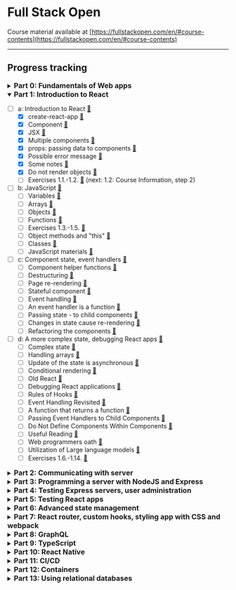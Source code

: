 # Full Stack Open
Course material available at [https://fullstackopen.com/en/#course-contents](https://fullstackopen.com/en/#course-contents)
___
## Progress tracking

<details> 
<summary><span style="font-weight: bold; font-size: 16px;">Part 0: Fundamentals of Web apps</span></summary> 

- [x] a: General info
- [x] b: Fundamentals of Web apps [🔗](https://fullstackopen.com/en/part0/fundamentals_of_web_apps)
    - [x] HTTP GET [🔗](https://fullstackopen.com/en/part0/fundamentals_of_web_apps#http-get)
    - [x] Traditional web applications [🔗](https://fullstackopen.com/en/part0/fundamentals_of_web_apps#traditional-web-applications)
    - [x] Running application logic in the browser [🔗](https://fullstackopen.com/en/part0/fundamentals_of_web_apps#running-application-logic-in-the-browser)
    - [x] Event handlers and Callback functions [🔗](https://fullstackopen.com/en/part0/fundamentals_of_web_apps#event-handlers-and-callback-functions)
    - [x] Document Object Model or DOM [🔗](https://fullstackopen.com/en/part0/fundamentals_of_web_apps#document-object-model-or-dom)
    - [x] Manipulating the document object from console [🔗](https://fullstackopen.com/en/part0/fundamentals_of_web_apps#manipulating-the-document-object-from-console)
    - [x] CSS [🔗](https://fullstackopen.com/en/part0/fundamentals_of_web_apps#css)
    - [x] Loading a page containing JavaScript - review [🔗](https://fullstackopen.com/en/part0/fundamentals_of_web_apps#loading-a-page-containing-java-script-review)
    - [x] Forms and HTTP POST [🔗](https://fullstackopen.com/en/part0/fundamentals_of_web_apps#forms-and-http-post)
    - [x] AJAX [🔗](https://fullstackopen.com/en/part0/fundamentals_of_web_apps#ajax)
    - [x] Single page app [🔗](https://fullstackopen.com/en/part0/fundamentals_of_web_apps#single-page-app)
    - [x] JavaScript-libraries [🔗](https://fullstackopen.com/en/part0/fundamentals_of_web_apps#java-script-libraries)
    - [x] Full-stack web development [🔗](https://fullstackopen.com/en/part0/fundamentals_of_web_apps#full-stack-web-development)
    - [x] JavaScript fatigue [🔗](https://fullstackopen.com/en/part0/fundamentals_of_web_apps#java-script-fatigue)
    - [x] Exercises 0.1.-0.6. [🔗](https://fullstackopen.com/en/part0/fundamentals_of_web_apps#exercises-0-1-0-6)
</details>

<details open> 
<summary><span style="font-weight: bold; font-size: 16px;">Part 1: Introduction to React</span></summary>

- [ ] a: Introduction to React [🔗](https://fullstackopen.com/en/part1/introduction_to_react)
  - [x] create-react-app [🔗](https://fullstackopen.com/en/part1/introduction_to_react#create-react-app)
  - [x] Component [🔗](https://fullstackopen.com/en/part1/introduction_to_react#component)
  - [x] JSX [🔗](https://fullstackopen.com/en/part1/introduction_to_react#jsx)
  - [x] Multiple components [🔗](https://fullstackopen.com/en/part1/introduction_to_react#multiple-components)
  - [x] props: passing data to components [🔗](https://fullstackopen.com/en/part1/introduction_to_react#props-passing-data-to-components)
  - [x] Possible error message [🔗](https://fullstackopen.com/en/part1/introduction_to_react#possible-error-message)
  - [x] Some notes [🔗](https://fullstackopen.com/en/part1/introduction_to_react#some-notes)
  - [x] Do not render objects [🔗](https://fullstackopen.com/en/part1/introduction_to_react#do-not-render-objects)
  - [ ] Exercises 1.1.-1.2. [🔗](https://fullstackopen.com/en/part1/introduction_to_react#exercises-1-1-1-2) (next: 1.2: Course Information, step 2)
- [ ] b: JavaScript [🔗](https://fullstackopen.com/en/part1/java_script)
  - [ ] Variables [🔗](https://fullstackopen.com/en/part1/java_script#variables)
  - [ ] Arrays [🔗](https://fullstackopen.com/en/part1/java_script#arrays)
  - [ ] Objects [🔗](https://fullstackopen.com/en/part1/java_script#objects)
  - [ ] Functions [🔗](https://fullstackopen.com/en/part1/java_script#functions)
  - [ ] Exercises 1.3.-1.5. [🔗](https://fullstackopen.com/en/part1/java_script#exercises-1-3-1-5)
  - [ ] Object methods and "this" [🔗](https://fullstackopen.com/en/part1/java_script#object-methods-and-this)
  - [ ] Classes [🔗](https://fullstackopen.com/en/part1/java_script#classes)
  - [ ] JavaScript materials [🔗](https://fullstackopen.com/en/part1/java_script#java-script-materials)
- [ ] c: Component state, event handlers [🔗](https://fullstackopen.com/en/part1/component_state_event_handlers)
  - [ ] Component helper functions [🔗](https://fullstackopen.com/en/part1/component_state_event_handlers#component-helper-functions)
  - [ ] Destructuring [🔗](https://fullstackopen.com/en/part1/component_state_event_handlers#destructuring)
  - [ ] Page re-rendering [🔗](https://fullstackopen.com/en/part1/component_state_event_handlers#page-re-rendering)
  - [ ] Stateful component [🔗](https://fullstackopen.com/en/part1/component_state_event_handlers#stateful-component)
  - [ ] Event handling [🔗](https://fullstackopen.com/en/part1/component_state_event_handlers#event-handling)
  - [ ] An event handler is a function [🔗](https://fullstackopen.com/en/part1/component_state_event_handlers#an-event-handler-is-a-function)
  - [ ] Passing state - to child components [🔗](https://fullstackopen.com/en/part1/component_state_event_handlers#passing-state-to-child-components)
  - [ ] Changes in state cause re-rendering [🔗](https://fullstackopen.com/en/part1/component_state_event_handlers#changes-in-state-cause-re-rendering)
  - [ ] Refactoring the components [🔗](https://fullstackopen.com/en/part1/component_state_event_handlers#refactoring-the-components)
- [ ] d: A more complex state, debugging React apps [🔗](https://fullstackopen.com/en/part1/a_more_complex_state_debugging_react_apps)
  - [ ] Complex state [🔗](https://fullstackopen.com/en/part1/a_more_complex_state_debugging_react_apps#complex-state)
  - [ ] Handling arrays [🔗](https://fullstackopen.com/en/part1/a_more_complex_state_debugging_react_apps#handling-arrays)
  - [ ] Update of the state is asynchronous [🔗](https://fullstackopen.com/en/part1/a_more_complex_state_debugging_react_apps#update-of-the-state-is-asynchronous)
  - [ ] Conditional rendering [🔗](https://fullstackopen.com/en/part1/a_more_complex_state_debugging_react_apps#conditional-rendering)
  - [ ] Old React [🔗](https://fullstackopen.com/en/part1/a_more_complex_state_debugging_react_apps#old-react)
  - [ ] Debugging React applications [🔗](https://fullstackopen.com/en/part1/a_more_complex_state_debugging_react_apps#debugging-react-applications)
  - [ ] Rules of Hooks [🔗](https://fullstackopen.com/en/part1/a_more_complex_state_debugging_react_apps#rules-of-hooks)
  - [ ] Event Handling Revisited [🔗](https://fullstackopen.com/en/part1/a_more_complex_state_debugging_react_apps#event-handling-revisited)
  - [ ] A function that returns a function [🔗](https://fullstackopen.com/en/part1/a_more_complex_state_debugging_react_apps#a-function-that-returns-a-function)
  - [ ] Passing Event Handlers to Child Components [🔗](https://fullstackopen.com/en/part1/a_more_complex_state_debugging_react_apps#passing-event-handlers-to-child-components)
  - [ ] Do Not Define Components Within Components [🔗](https://fullstackopen.com/en/part1/a_more_complex_state_debugging_react_apps#do-not-define-components-within-components)
  - [ ] Useful Reading [🔗](https://fullstackopen.com/en/part1/a_more_complex_state_debugging_react_apps#useful-reading)
  - [ ] Web programmers oath [🔗](https://fullstackopen.com/en/part1/a_more_complex_state_debugging_react_apps#web-programmers-oath)
  - [ ] Utilization of Large language models [🔗](https://fullstackopen.com/en/part1/a_more_complex_state_debugging_react_apps#utilization-of-large-language-models)
  - [ ] Exercises 1.6.-1.14. [🔗](https://fullstackopen.com/en/part1/a_more_complex_state_debugging_react_apps#exercises-1-6-1-14)
</details>

<details> 
<summary><span style="font-weight: bold; font-size: 16px;">Part 2: Communicating with server</span></summary> 

- [ ] a: Rendering a collection, modules [🔗](https://fullstackopen.com/en/part2/rendering_a_collection_modules)
  - [ ] console.log [🔗](https://fullstackopen.com/en/part2/rendering_a_collection_modules#console-log)
  - [ ] Protip: Visual Studio Code snippets [🔗](https://fullstackopen.com/en/part2/rendering_a_collection_modules#protip-visual-studio-code-snippets)
  - [ ] JavaScript Arrays [🔗](https://fullstackopen.com/en/part2/rendering_a_collection_modules#java-script-arrays)
  - [ ] Event Handlers Revisited [🔗](https://fullstackopen.com/en/part2/rendering_a_collection_modules#event-handlers-revisited)
  - [ ] Rendering Collections [🔗](https://fullstackopen.com/en/part2/rendering_a_collection_modules#rendering-collections)
  - [ ] Key-attribute [🔗](https://fullstackopen.com/en/part2/rendering_a_collection_modules#key-attribute)
  - [ ] Map  [🔗](https://fullstackopen.com/en/part2/rendering_a_collection_modules#map)
  - [ ] Anti-pattern: Array Indexes as Keys [🔗](https://fullstackopen.com/en/part2/rendering_a_collection_modules#anti-pattern-array-indexes-as-keys)
  - [ ] Refactoring Modules [🔗](https://fullstackopen.com/en/part2/rendering_a_collection_modules#refactoring-modules)
  - [ ] When the Application Breaks [🔗](https://fullstackopen.com/en/part2/rendering_a_collection_modules#when-the-application-breaks)
  - [ ] Web developer's oath [🔗](https://fullstackopen.com/en/part2/rendering_a_collection_modules#web-developers-oath)
  - [ ] Exercises 2.1.-2.5. [🔗](https://fullstackopen.com/en/part2/rendering_a_collection_modules#exercises-2-1-2-5)
- [ ] b: Forms [🔗](https://fullstackopen.com/en/part2/forms)
  - [ ] Saving the notes in the component state [🔗](https://fullstackopen.com/en/part2/forms#saving-the-notes-in-the-component-state)
  - [ ] Controlled component [🔗](https://fullstackopen.com/en/part2/forms#controlled-component)
  - [ ] Filtering Displayed Elements [🔗](https://fullstackopen.com/en/part2/forms#filtering-displayed-elements)
  - [ ] Exercises 2.6.-2.10. [🔗](https://fullstackopen.com/en/part2/forms#exercises-2-6-2-10)
- [ ] c: Getting data from server [🔗](https://fullstackopen.com/en/part2/getting_data_from_server)
  - [ ] The browser as a runtime environment [🔗](https://fullstackopen.com/en/part2/getting_data_from_server#the-browser-as-a-runtime-environment)
  - [ ] npm [🔗](https://fullstackopen.com/en/part2/getting_data_from_server#npm)
  - [ ] Axios and promises [🔗](https://fullstackopen.com/en/part2/getting_data_from_server#axios-and-promises)
  - [ ] Effect-hooks [🔗](https://fullstackopen.com/en/part2/getting_data_from_server#effect-hooks)
  - [ ] The development runtime environment [🔗](https://fullstackopen.com/en/part2/getting_data_from_server#the-development-runtime-environment)
  - [ ] Exercise 2.11. [🔗](https://fullstackopen.com/en/part2/getting_data_from_server#exercise-2-11)
- [ ] d: Altering data in server [🔗](https://fullstackopen.com/en/part2/altering_data_in_server)
  - [ ] REST [🔗](https://fullstackopen.com/en/part2/altering_data_in_server#rest)
  - [ ] Sending Data to the Server [🔗](https://fullstackopen.com/en/part2/altering_data_in_server#sending-data-to-the-server)
  - [ ] Changing the Importance of Notes [🔗](https://fullstackopen.com/en/part2/altering_data_in_server#changing-the-importance-of-notes)
  - [ ] Extracting Communication with the Backend into a Separate Module [🔗](https://fullstackopen.com/en/part2/altering_data_in_server#extracting-communication-with-the-backend-into-a-separate-module)
  - [ ] Cleaner Syntax for Defining Object Literals [🔗](https://fullstackopen.com/en/part2/altering_data_in_server#cleaner-syntax-for-defining-object-literals)
  - [ ] Promises and Errors [🔗](https://fullstackopen.com/en/part2/altering_data_in_server#promises-and-errors)
  - [ ] Full stack developer's oath [🔗](https://fullstackopen.com/en/part2/altering_data_in_server#full-stack-developers-oath)
  - [ ] Exercises 2.12.-2.15. [🔗](https://fullstackopen.com/en/part2/altering_data_in_server#exercises-2-12-2-15)
- [ ] e: Adding styles to React app [🔗](https://fullstackopen.com/en/part2/adding_styles_to_react_app)
  - [ ] Improved error message [🔗](https://fullstackopen.com/en/part2/adding_styles_to_react_app#improved-error-message)
  - [ ] Inline styles [🔗](https://fullstackopen.com/en/part2/adding_styles_to_react_app#inline-styles)
  - [ ] Exercises 2.16.-2.17. [🔗](https://fullstackopen.com/en/part2/adding_styles_to_react_app#exercises-2-16-2-17)
  - [ ] Couple of important remarks [🔗](https://fullstackopen.com/en/part2/adding_styles_to_react_app#couple-of-important-remarks)
  - [ ] Exercises 2.18.-2.20. [🔗](https://fullstackopen.com/en/part2/adding_styles_to_react_app#exercises-2-18-2-20)
</details>

<details> 
<summary><span style="font-weight: bold; font-size: 16px;">Part 3: Programming a server with NodeJS and Express</span></summary> 

- [ ] a: Node.js and Express [🔗](https://fullstackopen.com/en/part3/node_js_and_express)
  - [ ] Simple web server [🔗](https://fullstackopen.com/en/part3/node_js_and_express#simple-web-server)
  - [ ] Express [🔗](https://fullstackopen.com/en/part3/node_js_and_express#express)
  - [ ] Web and Express [🔗](https://fullstackopen.com/en/part3/node_js_and_express#web-and-express)
  - [ ] nodemon [🔗](https://fullstackopen.com/en/part3/node_js_and_express#nodemon)
  - [ ] REST [🔗](https://fullstackopen.com/en/part3/node_js_and_express#rest)
  - [ ] Fetching a single resource [🔗](https://fullstackopen.com/en/part3/node_js_and_express#fetching-a-single-resource)
  - [ ] Deleting resources [🔗](https://fullstackopen.com/en/part3/node_js_and_express#deleting-resources)
  - [ ] Postman [🔗](https://fullstackopen.com/en/part3/node_js_and_express#postman)
  - [ ] The Visual Studio Code REST client [🔗](https://fullstackopen.com/en/part3/node_js_and_express#the-visual-studio-code-rest-client)
  - [ ] The WebStorm HTTP Client [🔗](https://fullstackopen.com/en/part3/node_js_and_express#the-web-storm-http-client)
  - [ ] Receiving data [🔗](https://fullstackopen.com/en/part3/node_js_and_express#receiving-data)
  - [ ] Exercises 3.1.-3.6. [🔗](https://fullstackopen.com/en/part3/node_js_and_express#exercises-3-1-3-6)
  - [ ] About HTTP request types [🔗](https://fullstackopen.com/en/part3/node_js_and_express#about-http-request-types)
  - [ ] Middleware [🔗](https://fullstackopen.com/en/part3/node_js_and_express#middleware)
  - [ ] Exercises 3.7.-3.8. [🔗](https://fullstackopen.com/en/part3/node_js_and_express#exercises-3-7-3-8)
- [ ] b: Deploying app to internet [🔗](https://fullstackopen.com/en/part3/deploying_app_to_internet)
  - [ ] Same origin policy and CORS [🔗](https://fullstackopen.com/en/part3/deploying_app_to_internet#same-origin-policy-and-cors)
  - [ ] Application to the Internet [🔗](https://fullstackopen.com/en/part3/deploying_app_to_internet#application-to-the-internet)
  - [ ] Frontend production build [🔗](https://fullstackopen.com/en/part3/deploying_app_to_internet#frontend-production-build)
  - [ ] Serving static files from the backend [🔗](https://fullstackopen.com/en/part3/deploying_app_to_internet#serving-static-files-from-the-backend)
  - [ ] The whole app to the internet [🔗](https://fullstackopen.com/en/part3/deploying_app_to_internet#the-whole-app-to-the-internet)
  - [ ] Streamlining deploying of the frontend [🔗](https://fullstackopen.com/en/part3/deploying_app_to_internet#streamlining-deploying-of-the-frontend)
  - [ ] Proxy [🔗](https://fullstackopen.com/en/part3/deploying_app_to_internet#proxy)
  - [ ] Exercises 3.9.-3.11 [🔗](https://fullstackopen.com/en/part3/deploying_app_to_internet#exercises-3-9-3-11)
- [ ] c: Saving data to MongoDB [🔗](https://fullstackopen.com/en/part3/saving_data_to_mongo_db)
  - [ ] Debugging Node applications [🔗](https://fullstackopen.com/en/part3/saving_data_to_mongo_db#debugging-node-applications)
  - [ ] MongoDB [🔗](https://fullstackopen.com/en/part3/saving_data_to_mongo_db#mongo-db)
  - [ ] Schema [🔗](https://fullstackopen.com/en/part3/saving_data_to_mongo_db#schema)
  - [ ] Creating and saving objects [🔗](https://fullstackopen.com/en/part3/saving_data_to_mongo_db#creating-and-saving-objects)
  - [ ] Fetching objects from the database [🔗](https://fullstackopen.com/en/part3/saving_data_to_mongo_db#fetching-objects-from-the-database)
  - [ ] Exercise 3.12. [🔗](https://fullstackopen.com/en/part3/saving_data_to_mongo_db#exercise-3-12)
  - [ ] Connecting the backend to a database [🔗](https://fullstackopen.com/en/part3/saving_data_to_mongo_db#connecting-the-backend-to-a-database)
  - [ ] Moving db configuration to its own module [🔗](https://fullstackopen.com/en/part3/saving_data_to_mongo_db#moving-db-configuration-to-its-own-module)
  - [ ] Important note to Fly.io users [🔗](https://fullstackopen.com/en/part3/saving_data_to_mongo_db#important-note-to-fly-io-users)
  - [ ] Using database in route handlers [🔗](https://fullstackopen.com/en/part3/saving_data_to_mongo_db#using-database-in-route-handlers)
  - [ ] Verifying frontend and backend integration [🔗](https://fullstackopen.com/en/part3/saving_data_to_mongo_db#verifying-frontend-and-backend-integration)
  - [ ] Exercises 3.13.-3.14. [🔗](https://fullstackopen.com/en/part3/saving_data_to_mongo_db#exercises-3-13-3-14)
  - [ ] Error handling [🔗](https://fullstackopen.com/en/part3/saving_data_to_mongo_db#error-handling)
  - [ ] Moving error handling into middleware [🔗](https://fullstackopen.com/en/part3/saving_data_to_mongo_db#moving-error-handling-into-middleware)
  - [ ] The order of middleware loading [🔗](https://fullstackopen.com/en/part3/saving_data_to_mongo_db#the-order-of-middleware-loading)
  - [ ] Other operations [🔗](https://fullstackopen.com/en/part3/saving_data_to_mongo_db#other-operations)
  - [ ] A true full stack developer's oath [🔗](https://fullstackopen.com/en/part3/saving_data_to_mongo_db#a-true-full-stack-developers-oath)
  - [ ] Exercises 3.15.-3.18. [🔗](https://fullstackopen.com/en/part3/saving_data_to_mongo_db#exercises-3-15-3-18)
- [ ] d: Validation and ESLint [🔗](https://fullstackopen.com/en/part3/validation_and_es_lint)
  - [ ] Deploying the database backend to production [🔗](https://fullstackopen.com/en/part3/validation_and_es_lint#deploying-the-database-backend-to-production)
  - [ ] Exercises 3.19.-3.21. [🔗](https://fullstackopen.com/en/part3/validation_and_es_lint#exercises-3-19-3-21)
  - [ ] Lint [🔗](https://fullstackopen.com/en/part3/validation_and_es_lint#lint)
  - [ ] Exercise 3.22. [🔗](https://fullstackopen.com/en/part3/validation_and_es_lint#exercise-3-22)
</details>

<details> 
<summary><span style="font-weight: bold; font-size: 16px;">Part 4: Testing Express servers, user administration</span></summary> 

- [ ] a: Structure of backend application, introduction to testing [🔗](https://fullstackopen.com/en/part4/structure_of_backend_application_introduction_to_testing)
  - [ ] Project structure [🔗](https://fullstackopen.com/en/part4/structure_of_backend_application_introduction_to_testing#project-structure)
  - [ ] Note on exports [🔗](https://fullstackopen.com/en/part4/structure_of_backend_application_introduction_to_testing#note-on-exports)
  - [ ] Exercises 4.1.-4.2. [🔗](https://fullstackopen.com/en/part4/structure_of_backend_application_introduction_to_testing#exercises-4-1-4-2)
  - [ ] Testing Node applications [🔗](https://fullstackopen.com/en/part4/structure_of_backend_application_introduction_to_testing#testing-node-applications)
  - [ ] Exercises 4.3.-4.7. [🔗](https://fullstackopen.com/en/part4/structure_of_backend_application_introduction_to_testing#exercises-4-3-4-7)
- [ ] b: Testing the backend [🔗](https://fullstackopen.com/en/part4/testing_the_backend)
  - [ ] Test environment [🔗](https://fullstackopen.com/en/part4/testing_the_backend#test-environment)
  - [ ] supertest [🔗](https://fullstackopen.com/en/part4/testing_the_backend#supertest)
  - [ ] Initializing the database before tests [🔗](https://fullstackopen.com/en/part4/testing_the_backend#initializing-the-database-before-tests)
  - [ ] Running tests one by one [🔗](https://fullstackopen.com/en/part4/testing_the_backend#running-tests-one-by-one)
  - [ ] async/await [🔗](https://fullstackopen.com/en/part4/testing_the_backend#async-await)
  - [ ] async/await in the backend [🔗](https://fullstackopen.com/en/part4/testing_the_backend#async-await-in-the-backend)
  - [ ] More tests and refactoring the backend [🔗](https://fullstackopen.com/en/part4/testing_the_backend#more-tests-and-refactoring-the-backend)
  - [ ] Error handling and async/await [🔗](https://fullstackopen.com/en/part4/testing_the_backend#error-handling-and-async-await)
  - [ ] Eliminating the try-catch [🔗](https://fullstackopen.com/en/part4/testing_the_backend#eliminating-the-try-catch)
  - [ ] Optimizing the beforeEach function [🔗](https://fullstackopen.com/en/part4/testing_the_backend#optimizing-the-before-each-function)
  - [ ] A true full stack developer's oath [🔗](https://fullstackopen.com/en/part4/testing_the_backend#a-true-full-stack-developers-oath)
  - [ ] Exercises 4.8.-4.12. [🔗](https://fullstackopen.com/en/part4/testing_the_backend#exercises-4-8-4-12)
  - [ ] Refactoring tests [🔗](https://fullstackopen.com/en/part4/testing_the_backend#refactoring-tests)
  - [ ] Exercises 4.13.-4.14. [🔗](https://fullstackopen.com/en/part4/testing_the_backend#exercises-4-13-4-14)
- [ ] c: User administration [🔗](https://fullstackopen.com/en/part4/user_administration)
  - [ ] References across collections [🔗](https://fullstackopen.com/en/part4/user_administration#references-across-collections)
  - [ ] Mongoose schema for users [🔗](https://fullstackopen.com/en/part4/user_administration#mongoose-schema-for-users)
  - [ ] Creating users [🔗](https://fullstackopen.com/en/part4/user_administration#creating-users)
  - [ ] Creating a new note [🔗](https://fullstackopen.com/en/part4/user_administration#creating-a-new-note)
  - [ ] Populate [🔗](https://fullstackopen.com/en/part4/user_administration#populate)
- [ ] d: Token authentication [🔗](https://fullstackopen.com/en/part4/token_authentication)
  - [ ] Problems of Token-based authentication [🔗](https://fullstackopen.com/en/part4/token_authentication#limiting-creating-new-notes-to-logged-in-users)
  - [ ] End notes [🔗](https://fullstackopen.com/en/part4/token_authentication#end-notes)
  - [ ] Exercises 4.15.-4.23. [🔗](https://fullstackopen.com/en/part4/token_authentication#exercises-4-15-4-23)
- [ ] e: Legacy: Testing with Jest [🔗](https://fullstackopen.com/en/part4/legacy_testing_with_jest)
  - [ ] Testing Node applications [🔗](https://fullstackopen.com/en/part4/legacy_testing_with_jest#testing-node-applications)
  - [ ] Exercises 4.3.-4.7. [🔗](https://fullstackopen.com/en/part4/legacy_testing_with_jest#exercises-4-3-4-7)
  - [ ] Test environment [🔗](https://fullstackopen.com/en/part4/legacy_testing_with_jest#test-environment)
  - [ ] supertest [🔗](https://fullstackopen.com/en/part4/legacy_testing_with_jest#supertest)
  - [ ] Initializing the database before tests [🔗](https://fullstackopen.com/en/part4/legacy_testing_with_jest#initializing-the-database-before-tests)
  - [ ] Running tests one by one [🔗](https://fullstackopen.com/en/part4/legacy_testing_with_jest#running-tests-one-by-one)
  - [ ] async/await [🔗](https://fullstackopen.com/en/part4/legacy_testing_with_jest#async-await)
  - [ ] async/await in the backend [🔗](https://fullstackopen.com/en/part4/legacy_testing_with_jest#async-await-in-the-backend)
  - [ ] More tests and refactoring the backend [🔗](https://fullstackopen.com/en/part4/legacy_testing_with_jest#more-tests-and-refactoring-the-backend)
  - [ ] Error handling and async/await [🔗](https://fullstackopen.com/en/part4/legacy_testing_with_jest#error-handling-and-async-await)
  - [ ] Eliminating the try-catch [🔗](https://fullstackopen.com/en/part4/legacy_testing_with_jest#eliminating-the-try-catch)
  - [ ] Optimizing the beforeEach function [🔗](https://fullstackopen.com/en/part4/legacy_testing_with_jest#optimizing-the-before-each-function)
  - [ ] A true full stack developer's oath [🔗](https://fullstackopen.com/en/part4/legacy_testing_with_jest#a-true-full-stack-developers-oath)
  - [ ] Exercises 4.8.-4.12. [🔗](https://fullstackopen.com/en/part4/legacy_testing_with_jest#exercises-4-8-4-12)
  - [ ] Refactoring tests [🔗](https://fullstackopen.com/en/part4/legacy_testing_with_jest#refactoring-tests)
  - [ ] Exercises 4.13.-4.14. [🔗](https://fullstackopen.com/en/part4/legacy_testing_with_jest#exercises-4-13-4-14)
</details>

<details> 
<summary><span style="font-weight: bold; font-size: 16px;">Part 5: Testing React apps</span></summary> 

- [ ] a: Login in frontend [🔗](https://fullstackopen.com/en/part5/login_in_frontend)
  - [ ] Handling login [🔗](https://fullstackopen.com/en/part5/login_in_frontend#handling-login)
  - [ ] Creating new notes [🔗](https://fullstackopen.com/en/part5/login_in_frontend#handling-login)
  - [ ] Saving the token to the browser's local storage [🔗](https://fullstackopen.com/en/part5/login_in_frontend#saving-the-token-to-the-browsers-local-storage)
  - [ ] Exercises 5.1.-5.4. [🔗](https://fullstackopen.com/en/part5/login_in_frontend#exercises-5-1-5-4)
  - [ ] A note on using local storage [🔗](https://fullstackopen.com/en/part5/login_in_frontend#a-note-on-using-local-storage)
- [ ] b: props.children and proptypes [🔗](https://fullstackopen.com/en/part5/props_children_and_proptypes)
  - [ ] Displaying the login form only when appropriate [🔗](https://fullstackopen.com/en/part5/props_children_and_proptypes#displaying-the-login-form-only-when-appropriate)
  - [ ] The components children, aka. props.children [🔗](https://fullstackopen.com/en/part5/props_children_and_proptypes#the-components-children-aka-props-children)
  - [ ] State of the forms [🔗](https://fullstackopen.com/en/part5/props_children_and_proptypes#state-of-the-forms)
  - [ ] References to components with ref [🔗](https://fullstackopen.com/en/part5/props_children_and_proptypes#references-to-components-with-ref)
  - [ ] One point about components [🔗](https://fullstackopen.com/en/part5/props_children_and_proptypes#one-point-about-components)
  - [ ] The updated full stack developer's oath [🔗](https://fullstackopen.com/en/part5/props_children_and_proptypes#the-updated-full-stack-developers-oath)
  - [ ] Exercises 5.5.-5.11. [🔗](https://fullstackopen.com/en/part5/props_children_and_proptypes#exercises-5-5-5-11)
  - [ ] PropTypes [🔗](https://fullstackopen.com/en/part5/props_children_and_proptypes#prop-types)
  - [ ] ESlint [🔗](https://fullstackopen.com/en/part5/props_children_and_proptypes#e-slint)
  - [ ] Exercise 5.12. [🔗](https://fullstackopen.com/en/part5/props_children_and_proptypes#exercise-5-12)
- [ ] c: Testing React apps [🔗](https://fullstackopen.com/en/part5/testing_react_apps)
  - [ ] Rendering the component for tests [🔗](https://fullstackopen.com/en/part5/testing_react_apps#rendering-the-component-for-tests)
  - [ ] Test file location [🔗](https://fullstackopen.com/en/part5/testing_react_apps#test-file-location)
  - [ ] Searching for content in a component [🔗](https://fullstackopen.com/en/part5/testing_react_apps#searching-for-content-in-a-component)
  - [ ] Debugging tests [🔗](https://fullstackopen.com/en/part5/testing_react_apps#debugging-tests)
  - [ ] Clicking buttons in tests [🔗](https://fullstackopen.com/en/part5/testing_react_apps#clicking-buttons-in-tests)
  - [ ] Tests for the Togglable component [🔗](https://fullstackopen.com/en/part5/testing_react_apps#tests-for-the-togglable-component)
  - [ ] Testing the forms [🔗](https://fullstackopen.com/en/part5/testing_react_apps#testing-the-forms)
  - [ ] About finding the elements [🔗](https://fullstackopen.com/en/part5/testing_react_apps#about-finding-the-elements)
  - [ ] Test coverage [🔗](https://fullstackopen.com/en/part5/testing_react_apps#test-coverage)
  - [ ] Exercises 5.13.-5.16. [🔗](https://fullstackopen.com/en/part5/testing_react_apps#exercises-5-13-5-16)
  - [ ] Frontend integration tests [🔗](https://fullstackopen.com/en/part5/testing_react_apps#frontend-integration-tests)
  - [ ] Snapshot testing [🔗](https://fullstackopen.com/en/part5/testing_react_apps#snapshot-testing)
- [ ] d: End to end testing: Playwright [🔗](https://fullstackopen.com/en/part5/end_to_end_testing_playwright)
  - [ ] Playwright [🔗](https://fullstackopen.com/en/part5/end_to_end_testing_playwright#playwright)
  - [ ] Initializing tests [🔗](https://fullstackopen.com/en/part5/end_to_end_testing_playwright#initializing-tests)
  - [ ] Testing our own code [🔗](https://fullstackopen.com/en/part5/end_to_end_testing_playwright#testing-our-own-code)
  - [ ] Writing on the form [🔗](https://fullstackopen.com/en/part5/end_to_end_testing_playwright#writing-on-the-form)
  - [ ] Testing note creation [🔗](https://fullstackopen.com/en/part5/end_to_end_testing_playwright#testing-note-creation)
  - [ ] Controlling the state of the database [🔗](https://fullstackopen.com/en/part5/end_to_end_testing_playwright#controlling-the-state-of-the-database)
  - [ ] Test for failed login [🔗](https://fullstackopen.com/en/part5/end_to_end_testing_playwright#test-for-failed-login)
  - [ ] Running tests one by one [🔗](https://fullstackopen.com/en/part5/end_to_end_testing_playwright#running-tests-one-by-one)
  - [ ] Helper functions for tests [🔗](https://fullstackopen.com/en/part5/end_to_end_testing_playwright#helper-functions-for-tests)
  - [ ] Note importance change revisited [🔗](https://fullstackopen.com/en/part5/end_to_end_testing_playwright#note-importance-change-revisited)
  - [ ] Test development and debugging [🔗](https://fullstackopen.com/en/part5/end_to_end_testing_playwright#test-development-and-debugging)
  - [ ] Exercises 5.17.-5.23. [🔗](https://fullstackopen.com/en/part5/end_to_end_testing_playwright#exercises-5-17-5-23)
- [ ] e: End to end testing: Cypress [🔗](https://fullstackopen.com/en/part5/end_to_end_testing_cypress)
  - [ ] Cypress [🔗](https://fullstackopen.com/en/part5/end_to_end_testing_cypress#cypress)
  - [ ] Writing to a form [🔗](https://fullstackopen.com/en/part5/end_to_end_testing_cypress#writing-to-a-form)
  - [ ] Testing new note form [🔗](https://fullstackopen.com/en/part5/end_to_end_testing_cypress#testing-new-note-form)
  - [ ] Controlling the state of the database [🔗](https://fullstackopen.com/en/part5/end_to_end_testing_cypress#controlling-the-state-of-the-database)
  - [ ] Failed login test [🔗](https://fullstackopen.com/en/part5/end_to_end_testing_cypress#failed-login-test)
  - [ ] Bypassing the UI [🔗](https://fullstackopen.com/en/part5/end_to_end_testing_cypress#bypassing-the-ui)
  - [ ] Changing the importance of a note [🔗](https://fullstackopen.com/en/part5/end_to_end_testing_cypress#changing-the-importance-of-a-note)
  - [ ] Running and debugging the tests [🔗](https://fullstackopen.com/en/part5/end_to_end_testing_cypress#running-and-debugging-the-tests)
  - [ ] Exercises 5.17.-5.23. [🔗](https://fullstackopen.com/en/part5/end_to_end_testing_cypress#exercises-5-17-5-23)
</details>

<details> 
<summary><span style="font-weight: bold; font-size: 16px;">Part 6: Advanced state management</span></summary> 

- [ ] a: Flux-architecture and Redux [🔗](https://fullstackopen.com/en/part6/flux_architecture_and_redux)
  - [ ] Flux-architecture [🔗](https://fullstackopen.com/en/part6/flux_architecture_and_redux#flux-architecture)
  - [ ] Redux [🔗](https://fullstackopen.com/en/part6/flux_architecture_and_redux#redux)
  - [ ] A note about the use of createStore [🔗](https://fullstackopen.com/en/part6/flux_architecture_and_redux#a-note-about-the-use-of-create-store)
  - [ ] Redux-notes [🔗](https://fullstackopen.com/en/part6/flux_architecture_and_redux#redux-notes)
  - [ ] Pure functions, immutable [🔗](https://fullstackopen.com/en/part6/flux_architecture_and_redux#pure-functions-immutable)
  - [ ] Array spread syntax [🔗](https://fullstackopen.com/en/part6/flux_architecture_and_redux#array-spread-syntax)
  - [ ] Exercises 6.1.-6.2. [🔗](https://fullstackopen.com/en/part6/flux_architecture_and_redux#exercises-6-1-6-2)
  - [ ] Uncontrolled form [🔗](https://fullstackopen.com/en/part6/flux_architecture_and_redux#uncontrolled-form)
  - [ ] Action creators [🔗](https://fullstackopen.com/en/part6/flux_architecture_and_redux#action-creators)
  - [ ] Forwarding Redux Store to various components [🔗](https://fullstackopen.com/en/part6/flux_architecture_and_redux#forwarding-redux-store-to-various-components)
  - [ ] More components [🔗](https://fullstackopen.com/en/part6/flux_architecture_and_redux#more-components)
  - [ ] Exercises 6.3.-6.8. [🔗](https://fullstackopen.com/en/part6/flux_architecture_and_redux#exercises-6-3-6-8)
- [ ] b: Many reducers [🔗](https://fullstackopen.com/en/part6/many_reducers)
  - [ ] Store with complex state [🔗](https://fullstackopen.com/en/part6/many_reducers#store-with-complex-state)
  - [ ] Combined reducers [🔗](https://fullstackopen.com/en/part6/many_reducers#combined-reducers)
  - [ ] Finishing the filters [🔗](https://fullstackopen.com/en/part6/many_reducers#finishing-the-filters)
  - [ ] Exercise 6.9 [🔗](https://fullstackopen.com/en/part6/many_reducers#exercise-6-9)
  - [ ] Redux Toolkit [🔗](https://fullstackopen.com/en/part6/many_reducers#redux-toolkit)
  - [ ] Redux Toolkit and console.log [🔗](https://fullstackopen.com/en/part6/many_reducers#redux-toolkit-and-console-log)
  - [ ] Redux DevTools [🔗](https://fullstackopen.com/en/part6/many_reducers#redux-dev-tools)
  - [ ] Exercises 6.10.-6.13. [🔗](https://fullstackopen.com/en/part6/many_reducers#exercises-6-10-6-13)
- [ ] c: Communicating with server in a Redux application [🔗](https://fullstackopen.com/en/part6/communicating_with_server_in_a_redux_application)
  - [ ] Getting data from the backend [🔗](https://fullstackopen.com/en/part6/communicating_with_server_in_a_redux_application#getting-data-from-the-backend)
  - [ ] Sending data to the backend [🔗](https://fullstackopen.com/en/part6/communicating_with_server_in_a_redux_application#sending-data-to-the-backend)
  - [ ] Exercises 6.14.-6.15. [🔗](https://fullstackopen.com/en/part6/communicating_with_server_in_a_redux_application#exercises-6-14-6-15)
  - [ ] Asynchronous actions and Redux Thunk [🔗](https://fullstackopen.com/en/part6/communicating_with_server_in_a_redux_application#asynchronous-actions-and-redux-thunk)
  - [ ] Exercises 6.16.-6.19. [🔗](https://fullstackopen.com/en/part6/communicating_with_server_in_a_redux_application#exercises-6-16-6-19)
- [ ] d: React Query, useReducer and the context [🔗](https://fullstackopen.com/en/part6/react_query_use_reducer_and_the_context)
  - [ ] Managing data on the server with the React Query library [🔗](https://fullstackopen.com/en/part6/react_query_use_reducer_and_the_context#managing-data-on-the-server-with-the-react-query-library)
  - [ ] Synchronizing data to the server using React Query [🔗](https://fullstackopen.com/en/part6/react_query_use_reducer_and_the_context#synchronizing-data-to-the-server-using-react-query)
  - [ ] Optimizing the performance [🔗](https://fullstackopen.com/en/part6/react_query_use_reducer_and_the_context#optimizing-the-performance)
  - [ ] Exercises 6.20.-6.22. [🔗](https://fullstackopen.com/en/part6/react_query_use_reducer_and_the_context#exercises-6-20-6-22)
  - [ ] useReducer [🔗](https://fullstackopen.com/en/part6/react_query_use_reducer_and_the_context#use-reducer)
  - [ ] Using context for passing the state to components [🔗](https://fullstackopen.com/en/part6/react_query_use_reducer_and_the_context#using-context-for-passing-the-state-to-components)
  - [ ] Defining the counter context in a separate file [🔗](https://fullstackopen.com/en/part6/react_query_use_reducer_and_the_context#defining-the-counter-context-in-a-separate-file)
  - [ ] Exercises 6.23.-6.24. [🔗](https://fullstackopen.com/en/part6/react_query_use_reducer_and_the_context#exercises-6-23-6-24)
  - [ ] Which state management solution to choose? [🔗](https://fullstackopen.com/en/part6/react_query_use_reducer_and_the_context#which-state-management-solution-to-choose)
</details>

<details> 
<summary><span style="font-weight: bold; font-size: 16px;">Part 7: React router, custom hooks, styling app with CSS and webpack</span></summary> 

- [ ] a: React Router [🔗](https://fullstackopen.com/en/part7/react_router)
  - [ ] Application navigation structure [🔗](https://fullstackopen.com/en/part7/react_router#application-navigation-structure)
  - [ ] React Router [🔗](https://fullstackopen.com/en/part7/react_router#react-router)
  - [ ] Parameterized route [🔗](https://fullstackopen.com/en/part7/react_router#parameterized-route)
  - [ ] useNavigate [🔗](https://fullstackopen.com/en/part7/react_router#use-navigate)
  - [ ] Redirect [🔗](https://fullstackopen.com/en/part7/react_router#redirect)
  - [ ] Parameterized route revisited [🔗](https://fullstackopen.com/en/part7/react_router#parameterized-route-revisited)
  - [ ] Exercises 7.1.-7.3. [🔗](https://fullstackopen.com/en/part7/react_router#exercises-7-1-7-3)
- [ ] b Custom hooks [🔗](https://fullstackopen.com/en/part7/custom_hooks)
  - [ ] Hooks [🔗](https://fullstackopen.com/en/part7/custom_hooks#hooks)
  - [ ] Custom hooks [🔗](https://fullstackopen.com/en/part7/custom_hooks#custom-hooks)
  - [ ] Spread attributes [🔗](https://fullstackopen.com/en/part7/custom_hooks#spread-attributes)
  - [ ] More about hooks [🔗](https://fullstackopen.com/en/part7/custom_hooks#more-about-hooks)
  - [ ] Exercises 7.4.-7.8. [🔗](https://fullstackopen.com/en/part7/custom_hooks#exercises-7-4-7-8)
- [ ] c: More about styles [🔗](https://fullstackopen.com/en/part7/more_about_styles)
  - [ ] Ready-made UI libraries [🔗](https://fullstackopen.com/en/part7/more_about_styles#ready-made-ui-libraries)
  - [ ] React Bootstrap [🔗](https://fullstackopen.com/en/part7/more_about_styles#react-bootstrap)
  - [ ] Material UI [🔗](https://fullstackopen.com/en/part7/more_about_styles#material-ui)
  - [ ] Closing thoughts [🔗](https://fullstackopen.com/en/part7/more_about_styles#closing-thoughts)
  - [ ] Other UI frameworks [🔗](https://fullstackopen.com/en/part7/more_about_styles#other-ui-frameworks)
  - [ ] Styled components [🔗](https://fullstackopen.com/en/part7/more_about_styles#styled-components)
  - [ ] Exercises [🔗](https://fullstackopen.com/en/part7/more_about_styles#exercises)
- [ ] d: Webpack [🔗](https://fullstackopen.com/en/part7/webpack)
  - [ ] Bundling [🔗](https://fullstackopen.com/en/part7/webpack#bundling)
  - [ ] Configuration file [🔗](https://fullstackopen.com/en/part7/webpack#configuration-file)
  - [ ] Bundling React [🔗](https://fullstackopen.com/en/part7/webpack#bundling-react)
  - [ ] Loaders [🔗](https://fullstackopen.com/en/part7/webpack#loaders)
  - [ ] Transpilers [🔗](https://fullstackopen.com/en/part7/webpack#transpilers)
  - [ ] CSS [🔗](https://fullstackopen.com/en/part7/webpack#css)
  - [ ] Webpack-dev-server [🔗](https://fullstackopen.com/en/part7/webpack#webpack-dev-server)
  - [ ] Source maps [🔗](https://fullstackopen.com/en/part7/webpack#source-maps)
  - [ ] Minifying the code [🔗](https://fullstackopen.com/en/part7/webpack#minifying-the-code)
  - [ ] Development and production configuration [🔗](https://fullstackopen.com/en/part7/webpack#development-and-production-configuration)
  - [ ] Polyfill [🔗](https://fullstackopen.com/en/part7/webpack#polyfill)
- [ ] e: Class components, Miscellaneous [🔗](https://fullstackopen.com/en/part7/class_components_miscellaneous)
  - [ ] Class Components [🔗](https://fullstackopen.com/en/part7/class_components_miscellaneous#class-components)
  - [ ] Organization of code in React application [🔗](https://fullstackopen.com/en/part7/class_components_miscellaneous#organization-of-code-in-react-application)
  - [ ] Frontend and backend in the same repository [🔗](https://fullstackopen.com/en/part7/class_components_miscellaneous#frontend-and-backend-in-the-same-repository)
  - [ ] Changes on the server [🔗](https://fullstackopen.com/en/part7/class_components_miscellaneous#changes-on-the-server)
  - [ ] Virtual DOM [🔗](https://fullstackopen.com/en/part7/class_components_miscellaneous#virtual-dom)
  - [ ] On the role of React in applications [🔗](https://fullstackopen.com/en/part7/class_components_miscellaneous#on-the-role-of-react-in-applications)
  - [ ] React/node-application security [🔗](https://fullstackopen.com/en/part7/class_components_miscellaneous#react-node-application-security)
  - [ ] Current trends [🔗](https://fullstackopen.com/en/part7/class_components_miscellaneous#current-trends)
  - [ ] Useful libraries and interesting links [🔗](https://fullstackopen.com/en/part7/class_components_miscellaneous#useful-libraries-and-interesting-links)
- [ ] f: Exercises: extending the bloglist [🔗](https://fullstackopen.com/en/part7/exercises_extending_the_bloglist)
  - [ ] Exercises 7.9.-7.21. [🔗](https://fullstackopen.com/en/part7/exercises_extending_the_bloglist#exercises-7-9-7-21)
  - [ ] State Management: Redux [🔗](https://fullstackopen.com/en/part7/exercises_extending_the_bloglist#state-management-redux)
  - [ ] State Management: React Query and Context [🔗](https://fullstackopen.com/en/part7/exercises_extending_the_bloglist#state-management-react-query-and-context)
  - [ ] Views [🔗](https://fullstackopen.com/en/part7/exercises_extending_the_bloglist#views)
</details>

<details> 
<summary><span style="font-weight: bold; font-size: 16px;">Part 8: GraphQL</span></summary> 

- [ ] a: GraphQL-server [🔗](https://fullstackopen.com/en/part8/graph_ql_server)
  - [ ] Schemas and queries [🔗](https://fullstackopen.com/en/part8/graph_ql_server#schemas-and-queries)
  - [ ] Apollo Server [🔗](https://fullstackopen.com/en/part8/graph_ql_server#schemas-and-queries)
  - [ ] Apollo Studio Explorer [🔗](https://fullstackopen.com/en/part8/graph_ql_server#apollo-studio-explorer)
  - [ ] Parameters of a resolver [🔗](https://fullstackopen.com/en/part8/graph_ql_server#parameters-of-a-resolver)
  - [ ] The default resolver [🔗](https://fullstackopen.com/en/part8/graph_ql_server#the-default-resolver)
  - [ ] Object within an object [🔗](https://fullstackopen.com/en/part8/graph_ql_server#object-within-an-object)
  - [ ] Mutations [🔗](https://fullstackopen.com/en/part8/graph_ql_server#mutations)
  - [ ] Error handling [🔗](https://fullstackopen.com/en/part8/graph_ql_server#error-handling)
  - [ ] Enum [🔗](https://fullstackopen.com/en/part8/graph_ql_server#enum)
  - [ ] Changing a phone number [🔗](https://fullstackopen.com/en/part8/graph_ql_server#changing-a-phone-number)
  - [ ] More on queries [🔗](https://fullstackopen.com/en/part8/graph_ql_server#more-on-queries)
  - [ ] Exercises 8.1.-8.7 [🔗](https://fullstackopen.com/en/part8/graph_ql_server#exercises-8-1-8-7)
- [ ] b: React and GraphQL [🔗](https://fullstackopen.com/en/part8/react_and_graph_ql)
  - [ ] Apollo client [🔗](https://fullstackopen.com/en/part8/react_and_graph_ql#apollo-client)
  - [ ] Making queries [🔗](https://fullstackopen.com/en/part8/react_and_graph_ql#making-queries)
  - [ ] Named queries and variables [🔗](https://fullstackopen.com/en/part8/react_and_graph_ql#named-queries-and-variables)
  - [ ] Cache [🔗](https://fullstackopen.com/en/part8/react_and_graph_ql#cache)
  - [ ] Doing mutations [🔗](https://fullstackopen.com/en/part8/react_and_graph_ql#doing-mutations)
  - [ ] Updating the cache [🔗](https://fullstackopen.com/en/part8/react_and_graph_ql#updating-the-cache)
  - [ ] Handling mutation errors [🔗](https://fullstackopen.com/en/part8/react_and_graph_ql#handling-mutation-errors)
  - [ ] Updating a phone number [🔗](https://fullstackopen.com/en/part8/react_and_graph_ql#updating-a-phone-number)
  - [ ] Apollo Client and the applications state [🔗](https://fullstackopen.com/en/part8/react_and_graph_ql#apollo-client-and-the-applications-state)
  - [ ] Exercises 8.8.-8.12 [🔗](https://fullstackopen.com/en/part8/react_and_graph_ql#exercises-8-8-8-12)
- [ ] c: Database and user administration [🔗](https://fullstackopen.com/en/part8/database_and_user_administration)
  - [ ] Mongoose and Apollo [🔗](https://fullstackopen.com/en/part8/database_and_user_administration#mongoose-and-apollo)
  - [ ] Validation [🔗](https://fullstackopen.com/en/part8/database_and_user_administration#validation)
  - [ ] User and log in [🔗](https://fullstackopen.com/en/part8/database_and_user_administration#user-and-log-in)
  - [ ] Friends list [🔗](https://fullstackopen.com/en/part8/database_and_user_administration#friends-list)
  - [ ] Exercises 8.13.-8.16 [🔗](https://fullstackopen.com/en/part8/database_and_user_administration#exercises-8-13-8-16)
- [ ] d: Login and updating the cache [🔗](https://fullstackopen.com/en/part8/login_and_updating_the_cache)
  - [ ] User login [🔗](https://fullstackopen.com/en/part8/login_and_updating_the_cache#user-login)
  - [ ] Adding a token to a header [🔗](https://fullstackopen.com/en/part8/login_and_updating_the_cache#adding-a-token-to-a-header)
  - [ ] Updating cache, revisited [🔗](https://fullstackopen.com/en/part8/login_and_updating_the_cache#updating-cache-revisited)
  - [ ] Exercises 8.17.-8.22 [🔗](https://fullstackopen.com/en/part8/login_and_updating_the_cache#exercises-8-17-8-22)
- [ ] e: Fragments and subscriptions [🔗](https://fullstackopen.com/en/part8/fragments_and_subscriptions)
  - [ ] Fragments [🔗](https://fullstackopen.com/en/part8/fragments_and_subscriptions#fragments)
  - [ ] Subscriptions [🔗](https://fullstackopen.com/en/part8/fragments_and_subscriptions#subscriptions)
  - [ ] Refactoring the backend [🔗](https://fullstackopen.com/en/part8/fragments_and_subscriptions#refactoring-the-backend)
  - [ ] Subscriptions on the server [🔗](https://fullstackopen.com/en/part8/fragments_and_subscriptions#subscriptions-on-the-server)
  - [ ] Subscriptions on the client [🔗](https://fullstackopen.com/en/part8/fragments_and_subscriptions#subscriptions-on-the-client)
  - [ ] n+1 problem [🔗](https://fullstackopen.com/en/part8/fragments_and_subscriptions#n-1-problem)
  - [ ] Epilogue [🔗](https://fullstackopen.com/en/part8/fragments_and_subscriptions#epilogue)
  - [ ] Exercises 8.23.-8.26 [🔗](https://fullstackopen.com/en/part8/fragments_and_subscriptions#exercises-8-23-8-26)
  - [ ] Submitting exercises and getting the credits [🔗](https://fullstackopen.com/en/part8/fragments_and_subscriptions#submitting-exercises-and-getting-the-credits)
</details>

<details> 
<summary><span style="font-weight: bold; font-size: 16px;">Part 9: TypeScript</span></summary> 

- [ ] a: Background and introduction [🔗](https://fullstackopen.com/en/part9/background_and_introduction)
  - [ ] Main principle [🔗](https://fullstackopen.com/en/part9/background_and_introduction#main-principle)
  - [ ] TypeScript key language features [🔗](https://fullstackopen.com/en/part9/background_and_introduction#type-script-key-language-features)
  - [ ] Why should one use TypeScript? [🔗](https://fullstackopen.com/en/part9/background_and_introduction#why-should-one-use-type-script)
  - [ ] What does TypeScript not fix? [🔗](https://fullstackopen.com/en/part9/background_and_introduction#what-does-type-script-not-fix)
- [ ] b: First steps with TypeScript [🔗](https://fullstackopen.com/en/part9/first_steps_with_type_script)
  - [ ] Setting things up [🔗](https://fullstackopen.com/en/part9/first_steps_with_type_script#setting-things-up)
  - [ ] Creating your first own types [🔗](https://fullstackopen.com/en/part9/first_steps_with_type_script#creating-your-first-own-types)
  - [ ] Type narrowing [🔗](https://fullstackopen.com/en/part9/first_steps_with_type_script#type-narrowing)
  - [ ] Accessing command line arguments [🔗](https://fullstackopen.com/en/part9/first_steps_with_type_script#accessing-command-line-arguments)
  - [ ] @types/{npm_package} [🔗](https://fullstackopen.com/en/part9/first_steps_with_type_script#types-npm-package)
  - [ ] Improving the project [🔗](https://fullstackopen.com/en/part9/first_steps_with_type_script#improving-the-project)
  - [ ] The alternative array syntax [🔗](https://fullstackopen.com/en/part9/first_steps_with_type_script#the-alternative-array-syntax)
  - [ ] Exercises 9.1-9.3 [🔗](https://fullstackopen.com/en/part9/first_steps_with_type_script#exercises-9-1-9-3)
  - [ ] More about tsconfig [🔗](https://fullstackopen.com/en/part9/first_steps_with_type_script#more-about-tsconfig)
  - [ ] Adding Express to the mix [🔗](https://fullstackopen.com/en/part9/first_steps_with_type_script#more-about-tsconfig)
  - [ ] Exercises 9.4-9.5 [🔗](https://fullstackopen.com/en/part9/first_steps_with_type_script#exercises-9-4-9-5)
  - [ ] The horrors of any [🔗](https://fullstackopen.com/en/part9/first_steps_with_type_script#the-horrors-of-any)
  - [ ] Type assertion [🔗](https://fullstackopen.com/en/part9/first_steps_with_type_script#type-assertion)
  - [ ] Exercises 9.6-9.7 [🔗](https://fullstackopen.com/en/part9/first_steps_with_type_script#exercises-9-6-9-7)
- [ ] c: Typing an Express app [🔗](https://fullstackopen.com/en/part9/typing_an_express_app)
  - [ ] Setting up the project [🔗](https://fullstackopen.com/en/part9/typing_an_express_app#setting-up-the-project)
  - [ ] Let there be code [🔗](https://fullstackopen.com/en/part9/typing_an_express_app#let-there-be-code)
  - [ ] Exercises 9.8-9.9 [🔗](https://fullstackopen.com/en/part9/typing_an_express_app#exercises-9-8-9-9)
  - [ ] Implementing the functionality [🔗](https://fullstackopen.com/en/part9/typing_an_express_app#exercises-9-8-9-9)
  - [ ] Node and JSON modules [🔗](https://fullstackopen.com/en/part9/typing_an_express_app#node-and-json-modules)
  - [ ] Utility Types [🔗](https://fullstackopen.com/en/part9/typing_an_express_app#utility-types)
  - [ ] Typing the request and response [🔗](https://fullstackopen.com/en/part9/typing_an_express_app#typing-the-request-and-response)
  - [ ] Exercises 9.10-9.11 [🔗](https://fullstackopen.com/en/part9/typing_an_express_app#exercises-9-10-9-11)
  - [ ] Preventing an accidental undefined result [🔗](https://fullstackopen.com/en/part9/typing_an_express_app#preventing-an-accidental-undefined-result)
  - [ ] Adding a new diary [🔗](https://fullstackopen.com/en/part9/typing_an_express_app#adding-a-new-diary)
  - [ ] Validating requests [🔗](https://fullstackopen.com/en/part9/typing_an_express_app#validating-requests)
  - [ ] Type guards [🔗](https://fullstackopen.com/en/part9/typing_an_express_app#type-guards)
  - [ ] Enum [🔗](https://fullstackopen.com/en/part9/typing_an_express_app#enum)
  - [ ] Exercises 9.12-9.13 [🔗](https://fullstackopen.com/en/part9/typing_an_express_app#exercises-9-12-9-13)
  - [ ] Using schema validation libraries [🔗](https://fullstackopen.com/en/part9/typing_an_express_app#using-schema-validation-libraries)
  - [ ] Parsing request body in middleware [🔗](https://fullstackopen.com/en/part9/typing_an_express_app#parsing-request-body-in-middleware)
  - [ ] Exercises 9.14 [🔗](https://fullstackopen.com/en/part9/typing_an_express_app#exercises-9-14)
- [ ] d: React with types [🔗](https://fullstackopen.com/en/part9/react_with_types)
  - [ ] Vite with TypeScript [🔗](https://fullstackopen.com/en/part9/react_with_types#vite-with-type-script)
  - [ ] React components with TypeScript [🔗](https://fullstackopen.com/en/part9/react_with_types#vite-with-type-script)
  - [ ] Exercise 9.15 [🔗](https://fullstackopen.com/en/part9/react_with_types#vite-with-type-script)
  - [ ] Deeper type usage [🔗](https://fullstackopen.com/en/part9/react_with_types#deeper-type-usage)
  - [ ] More type narrowing [🔗](https://fullstackopen.com/en/part9/react_with_types#more-type-narrowing)
  - [ ] Exercise 9.16 [🔗](https://fullstackopen.com/en/part9/react_with_types#exercise-9-16)
  - [ ] React app with state [🔗](https://fullstackopen.com/en/part9/react_with_types#react-app-with-state)
  - [ ] Communicating with the server [🔗](https://fullstackopen.com/en/part9/react_with_types#communicating-with-the-server)
  - [ ] A note about defining object types [🔗](https://fullstackopen.com/en/part9/react_with_types#a-note-about-defining-object-types)
  - [ ] Exercises 9.17-9.20 [🔗](https://fullstackopen.com/en/part9/react_with_types#exercises-9-17-9-20)
- [ ] e: Grande finale: Patientor [🔗](https://fullstackopen.com/en/part9/grande_finale_patientor)
  - [ ] Working with an existing codebase [🔗](https://fullstackopen.com/en/part9/grande_finale_patientor#working-with-an-existing-codebase)
  - [ ] Patientor frontend [🔗](https://fullstackopen.com/en/part9/grande_finale_patientor#patientor-frontend)
  - [ ] Exercises 9.21-9.22 [🔗](https://fullstackopen.com/en/part9/grande_finale_patientor#exercises-9-21-9-22)
  - [ ] Full entries [🔗](https://fullstackopen.com/en/part9/grande_finale_patientor#full-entries)
  - [ ] Omit with unions [🔗](https://fullstackopen.com/en/part9/grande_finale_patientor#omit-with-unions)
  - [ ] Exercises 9.23-9.30 [🔗](https://fullstackopen.com/en/part9/grande_finale_patientor#exercises-9-23-9-30)
  - [ ] Submitting exercises and getting the credits [🔗](https://fullstackopen.com/en/part9/grande_finale_patientor#submitting-exercises-and-getting-the-credits)
</details>

<details> 
<summary><span style="font-weight: bold; font-size: 16px;">Part 10: React Native</span></summary> 

- [ ] a: Introduction to React Native [🔗](https://fullstackopen.com/en/part10/introduction_to_react_native)
  - [ ] About this part [🔗](https://fullstackopen.com/en/part10/introduction_to_react_native#about-this-part)
  - [ ] Submitting exercises and earning credits [🔗](https://fullstackopen.com/en/part10/introduction_to_react_native#submitting-exercises-and-earning-credits)
  - [ ] Initializing the application [🔗](https://fullstackopen.com/en/part10/introduction_to_react_native#initializing-the-application)
  - [ ] Setting up the development environment [🔗](https://fullstackopen.com/en/part10/introduction_to_react_native#setting-up-the-development-environment)
  - [ ] Exercise 10.1 [🔗](https://fullstackopen.com/en/part10/introduction_to_react_native#setting-up-the-development-environment)
  - [ ] ESLint [🔗](https://fullstackopen.com/en/part10/introduction_to_react_native#es-lint)
  - [ ] Exercise 10.2 [🔗](https://fullstackopen.com/en/part10/introduction_to_react_native#exercise-10-2)
  - [ ] Debugging [🔗](https://fullstackopen.com/en/part10/introduction_to_react_native#debugging)
- [ ] b: React Native basics [🔗](https://fullstackopen.com/en/part10/react_native_basics)
  - [ ] Core components [🔗](https://fullstackopen.com/en/part10/react_native_basics#core-components)
  - [ ] Manually reloading the application [🔗](https://fullstackopen.com/en/part10/react_native_basics#manually-reloading-the-application)
  - [ ] Exercise 10.3 [🔗](https://fullstackopen.com/en/part10/react_native_basics#exercise-10-3)
  - [ ] Style [🔗](https://fullstackopen.com/en/part10/react_native_basics#style)
  - [ ] Consistent user interface with theming [🔗](https://fullstackopen.com/en/part10/react_native_basics#consistent-user-interface-with-theming)
  - [ ] Using flexbox for layout [🔗](https://fullstackopen.com/en/part10/react_native_basics#using-flexbox-for-layout)
  - [ ] Exercises 10.4-10.5 [🔗](https://fullstackopen.com/en/part10/react_native_basics#exercises-10-4-10-5)
  - [ ] Routing [🔗](https://fullstackopen.com/en/part10/react_native_basics#routing)
  - [ ] Exercises 10.6-10.7 [🔗](https://fullstackopen.com/en/part10/react_native_basics#exercises-10-6-10-7)
  - [ ] Form state management [🔗](https://fullstackopen.com/en/part10/react_native_basics#form-state-management)
  - [ ] Exercise 10.8 [🔗](https://fullstackopen.com/en/part10/react_native_basics#exercise-10-8)
  - [ ] Form validation [🔗](https://fullstackopen.com/en/part10/react_native_basics#form-validation)
  - [ ] Exercise 10.9 [🔗](https://fullstackopen.com/en/part10/react_native_basics#exercise-10-9)
  - [ ] Platform-specific code [🔗](https://fullstackopen.com/en/part10/react_native_basics#platform-specific-code)
  - [ ] Exercise 10.10 [🔗](https://fullstackopen.com/en/part10/react_native_basics#exercise-10-10)
- [ ] c: Communicating with server [🔗](https://fullstackopen.com/en/part10/communicating_with_server)
  - [ ] HTTP requests [🔗](https://fullstackopen.com/en/part10/communicating_with_server#http-requests)
  - [ ] GraphQL and Apollo client [🔗](https://fullstackopen.com/en/part10/communicating_with_server#graph-ql-and-apollo-client)
  - [ ] Organizing GraphQL related code [🔗](https://fullstackopen.com/en/part10/communicating_with_server#organizing-graph-ql-related-code)
  - [ ] Evolving the structure [🔗](https://fullstackopen.com/en/part10/communicating_with_server#evolving-the-structure)
  - [ ] Exercise 10.11 [🔗](https://fullstackopen.com/en/part10/communicating_with_server#exercise-10-11)
  - [ ] Environment variables [🔗](https://fullstackopen.com/en/part10/communicating_with_server#environment-variables)
  - [ ] Exercise 10.12 [🔗](https://fullstackopen.com/en/part10/communicating_with_server#exercise-10-12)
  - [ ] Storing data in the user's device [🔗](https://fullstackopen.com/en/part10/communicating_with_server#storing-data-in-the-users-device)
  - [ ] Exercises 10.13. - 10.14 [🔗](https://fullstackopen.com/en/part10/communicating_with_server#exercises-10-13-10-14)
  - [ ] Enhancing Apollo Client's requests [🔗](https://fullstackopen.com/en/part10/communicating_with_server#enhancing-apollo-clients-requests)
  - [ ] Using React Context for dependency injection [🔗](https://fullstackopen.com/en/part10/communicating_with_server#using-react-context-for-dependency-injection)
  - [ ] Exercises 10.15. - 10.16 [🔗](https://fullstackopen.com/en/part10/communicating_with_server#exercises-10-15-10-16)
- [ ] d: Testing and extending our application [🔗](https://fullstackopen.com/en/part10/testing_and_extending_our_application)
  - [ ] Testing React Native applications [🔗](https://fullstackopen.com/en/part10/testing_and_extending_our_application#testing-react-native-applications)
  - [ ] Organizing tests [🔗](https://fullstackopen.com/en/part10/testing_and_extending_our_application#organizing-tests)
  - [ ] Testing components [🔗](https://fullstackopen.com/en/part10/testing_and_extending_our_application#testing-components)
  - [ ] Handling dependencies in tests [🔗](https://fullstackopen.com/en/part10/testing_and_extending_our_application#handling-dependencies-in-tests)
  - [ ] Exercises 10.17. - 10.18 [🔗](https://fullstackopen.com/en/part10/testing_and_extending_our_application#exercises-10-17-10-18)
  - [ ] Extending our application [🔗](https://fullstackopen.com/en/part10/testing_and_extending_our_application#extending-our-application)
  - [ ] Exercises 10.19. - 10.26 [🔗](https://fullstackopen.com/en/part10/testing_and_extending_our_application#exercises-10-19-10-26)
  - [ ] Cursor-based pagination [🔗](https://fullstackopen.com/en/part10/testing_and_extending_our_application#cursor-based-pagination)
  - [ ] Infinite scrolling [🔗](https://fullstackopen.com/en/part10/testing_and_extending_our_application#infinite-scrolling)
  - [ ] Exercise 10.27 [🔗](https://fullstackopen.com/en/part10/testing_and_extending_our_application#exercise-10-27)
  - [ ] Additional resources [🔗](https://fullstackopen.com/en/part10/testing_and_extending_our_application#additional-resources)
  - [ ] Closing words [🔗](https://fullstackopen.com/en/part10/testing_and_extending_our_application#closing-words)
</details>

<details> 
<summary><span style="font-weight: bold; font-size: 16px;">Part 11: CI/CD</span></summary> 

- [ ] a: Introduction to CI/CD [🔗]()https://fullstackopen.com/en/part11/introduction_to_ci_cd
  - [ ] Getting software to production [🔗](https://fullstackopen.com/en/part11/introduction_to_ci_cd#getting-software-to-production)
  - [ ] Some useful terms [🔗](https://fullstackopen.com/en/part11/introduction_to_ci_cd#some-useful-terms)
  - [ ] What is CI? [🔗](https://fullstackopen.com/en/part11/introduction_to_ci_cd#what-is-ci)
  - [ ] Packaging and Deployment as a part of CI [🔗](https://fullstackopen.com/en/part11/introduction_to_ci_cd#packaging-and-deployment-as-a-part-of-ci)
  - [ ] Why is it important? [🔗](https://fullstackopen.com/en/part11/introduction_to_ci_cd#why-is-it-important)
  - [ ] Important principles [🔗](https://fullstackopen.com/en/part11/introduction_to_ci_cd#why-is-it-important)
  - [ ] Types of CI setup [🔗](https://fullstackopen.com/en/part11/introduction_to_ci_cd#types-of-ci-setup)
  - [ ] Exercise 11.1 [🔗](https://fullstackopen.com/en/part11/introduction_to_ci_cd#exercise-11-1)
- [ ] b: Getting started with GitHub Actions [🔗](https://fullstackopen.com/en/part11/getting_started_with_git_hub_actions)
  - [ ] Basic needs [🔗](https://fullstackopen.com/en/part11/getting_started_with_git_hub_actions#basic-needs)
  - [ ] Exercise 11.2. [🔗](https://fullstackopen.com/en/part11/getting_started_with_git_hub_actions#exercise-11-2)
  - [ ] Getting started with workflows [🔗](https://fullstackopen.com/en/part11/getting_started_with_git_hub_actions#getting-started-with-workflows)
  - [ ] Exercises 11.3-11.4. [🔗](https://fullstackopen.com/en/part11/getting_started_with_git_hub_actions#exercises-11-3-11-4)
  - [ ] Setting up lint, test and build steps [🔗](https://fullstackopen.com/en/part11/getting_started_with_git_hub_actions#setting-up-lint-test-and-build-steps)
  - [ ] Exercises 11.5.-11.9. [🔗](https://fullstackopen.com/en/part11/getting_started_with_git_hub_actions#exercises-11-5-11-9)
- [ ] c: Deployment [🔗](https://fullstackopen.com/en/part11/deployment)
  - [ ] Anything that can go wrong... [🔗](https://fullstackopen.com/en/part11/deployment#anything-that-can-go-wrong)
  - [ ] What does a good deployment system do? [🔗](https://fullstackopen.com/en/part11/deployment#what-does-a-good-deployment-system-do)
  - [ ] Has the app been deployed? [🔗](https://fullstackopen.com/en/part11/deployment#has-the-app-been-deployed)
  - [ ] Exercises 11.10-11.12. (Fly.io) [🔗](https://fullstackopen.com/en/part11/deployment#exercises-11-10-11-12-fly-io)
  - [ ] Exercises 11.10-11.12. (Render) [🔗](https://fullstackopen.com/en/part11/deployment#exercises-11-10-11-12-fly-io)
- [ ] d: Keeping green [🔗](https://fullstackopen.com/en/part11/keeping_green)
  - [ ] Working with Pull Requests [🔗](https://fullstackopen.com/en/part11/keeping_green#working-with-pull-requests)
  - [ ] Exercises 11.13-11.14. [🔗](https://fullstackopen.com/en/part11/keeping_green#exercises-11-13-11-14)
  - [ ] Versioning [🔗](https://fullstackopen.com/en/part11/keeping_green#versioning)
  - [ ] Exercises 11.15-11.16. [🔗](https://fullstackopen.com/en/part11/keeping_green#exercises-11-15-11-16)
  - [ ] A note about using third-party actions [🔗](https://fullstackopen.com/en/part11/keeping_green#a-note-about-using-third-party-actions)
  - [ ] Keep the main branch protected [🔗](https://fullstackopen.com/en/part11/keeping_green#keep-the-main-branch-protected)
  - [ ] Exercise 11.17 [🔗](https://fullstackopen.com/en/part11/keeping_green#exercise-11-17)
- [ ] e: Expanding Further [🔗](https://fullstackopen.com/en/part11/expanding_further)
  - [ ] Visibility and Understanding [🔗](https://fullstackopen.com/en/part11/expanding_further#visibility-and-understanding)
  - [ ] Notifications [🔗](https://fullstackopen.com/en/part11/expanding_further#notifications)
  - [ ] Exercise 11.18 [🔗](https://fullstackopen.com/en/part11/expanding_further#notifications)
  - [ ] Metrics [🔗](https://fullstackopen.com/en/part11/expanding_further#metrics)
  - [ ] Periodic tasks [🔗](https://fullstackopen.com/en/part11/expanding_further#periodic-tasks)
  - [ ] Exercises 11.19-11.21 [🔗](https://fullstackopen.com/en/part11/expanding_further#exercises-11-19-11-21)
  - [ ] Submitting exercises and getting the credits [🔗](https://fullstackopen.com/en/part11/expanding_further#submitting-exercises-and-getting-the-credits)
</details>

<details> 
<summary><span style="font-weight: bold; font-size: 16px;">Part 12: Containers</span></summary> 

- [ ] a: Introduction to Containers [🔗](https://fullstackopen.com/en/part12/introduction_to_containers)
  - [ ] About this part [🔗](https://fullstackopen.com/en/part12/introduction_to_containers#about-this-part)
  - [ ] Exercise 12.1 [🔗](https://fullstackopen.com/en/part12/introduction_to_containers#exercise-12-1)
  - [ ] Warning [🔗](https://fullstackopen.com/en/part12/introduction_to_containers#warning)
  - [ ] Submitting exercises and earning credits [🔗](https://fullstackopen.com/en/part12/introduction_to_containers#submitting-exercises-and-earning-credits)
  - [ ] Tools of the trade [🔗](https://fullstackopen.com/en/part12/introduction_to_containers#tools-of-the-trade)
  - [ ] Installing everything required for this part [🔗](https://fullstackopen.com/en/part12/introduction_to_containers#installing-everything-required-for-this-part)
  - [ ] Containers and images [🔗](https://fullstackopen.com/en/part12/introduction_to_containers#containers-and-images)
  - [ ] Exercise 12.2 [🔗](https://fullstackopen.com/en/part12/introduction_to_containers#containers-and-images)
  - [ ] Ubuntu image [🔗](https://fullstackopen.com/en/part12/introduction_to_containers#ubuntu-image)
  - [ ] Exercise 12.3 - 12.4 [🔗](https://fullstackopen.com/en/part12/introduction_to_containers#exercise-12-3-12-4)
  - [ ] Other Docker commands [🔗](https://fullstackopen.com/en/part12/introduction_to_containers#other-docker-commands)
- [ ] b: Building and configuring environments [🔗](https://fullstackopen.com/en/part12/building_and_configuring_environments)
  - [ ] Dockerfile [🔗](https://fullstackopen.com/en/part12/building_and_configuring_environments#dockerfile)
  - [ ] More meaningful image [🔗](https://fullstackopen.com/en/part12/building_and_configuring_environments#more-meaningful-image)
  - [ ] Exercise 12.5. [🔗](https://fullstackopen.com/en/part12/building_and_configuring_environments#exercise-12-5)
  - [ ] Using Docker compose [🔗](https://fullstackopen.com/en/part12/building_and_configuring_environments#using-docker-compose)
  - [ ] Exercise 12.6. [🔗](https://fullstackopen.com/en/part12/building_and_configuring_environments#exercise-12-6)
  - [ ] Utilizing containers in development [🔗](https://fullstackopen.com/en/part12/building_and_configuring_environments#utilizing-containers-in-development)
  - [ ] Bind mount and initializing the database [🔗](https://fullstackopen.com/en/part12/building_and_configuring_environments#bind-mount-and-initializing-the-database)
  - [ ] Still problems? [🔗](https://fullstackopen.com/en/part12/building_and_configuring_environments#still-problems)
  - [ ] Persisting data with volumes [🔗](https://fullstackopen.com/en/part12/building_and_configuring_environments#persisting-data-with-volumes)
  - [ ] Exercise 12.7. [🔗](https://fullstackopen.com/en/part12/building_and_configuring_environments#exercise-12-7)
  - [ ] Debugging issues in containers [🔗](https://fullstackopen.com/en/part12/building_and_configuring_environments#debugging-issues-in-containers)
  - [ ] Exercise 12.8. [🔗](https://fullstackopen.com/en/part12/building_and_configuring_environments#exercise-12-8)
  - [ ] Redis [🔗](https://fullstackopen.com/en/part12/building_and_configuring_environments#redis)
  - [ ] Exercises 12.9. - 12.11. [🔗](https://fullstackopen.com/en/part12/building_and_configuring_environments#exercises-12-9-12-11)
  - [ ] Persisting data with Redis [🔗](https://fullstackopen.com/en/part12/building_and_configuring_environments#persisting-data-with-redis)
  - [ ] Exercise 12.12. [🔗](https://fullstackopen.com/en/part12/building_and_configuring_environments#exercise-12-12)
- [ ] c: Basics of Orchestration [🔗](https://fullstackopen.com/en/part12/basics_of_orchestration)
  - [ ] React in container [🔗](https://fullstackopen.com/en/part12/basics_of_orchestration#react-in-container)
  - [ ] Using multiple stages [🔗](https://fullstackopen.com/en/part12/basics_of_orchestration#using-multiple-stages)
  - [ ] Exercises 12.13 - 12.14. [🔗](https://fullstackopen.com/en/part12/basics_of_orchestration#exercises-12-13-12-14)
  - [ ] Development in containers [🔗](https://fullstackopen.com/en/part12/basics_of_orchestration#development-in-containers)
  - [ ] Exercise 12.15 [🔗](https://fullstackopen.com/en/part12/basics_of_orchestration#exercise-12-15)
  - [ ] Communication between containers in a Docker network [🔗](https://fullstackopen.com/en/part12/basics_of_orchestration#communication-between-containers-in-a-docker-network)
  - [ ] Exercise 12.16 [🔗](https://fullstackopen.com/en/part12/basics_of_orchestration#exercise-12-16)
  - [ ] Communications between containers in a more ambitious environment [🔗](https://fullstackopen.com/en/part12/basics_of_orchestration#communications-between-containers-in-a-more-ambitious-environment)
  - [ ] Exercises 12.17. - 12.19. [🔗](https://fullstackopen.com/en/part12/basics_of_orchestration#exercises-12-17-12-19)
  - [ ] Tools for Production [🔗](https://fullstackopen.com/en/part12/basics_of_orchestration#tools-for-production)
  - [ ] Exercises 12.20.-12.22. [🔗](https://fullstackopen.com/en/part12/basics_of_orchestration#exercises-12-20-12-22)
  - [ ] Submitting exercises and getting the credits [🔗](https://fullstackopen.com/en/part12/basics_of_orchestration#submitting-exercises-and-getting-the-credits)
</details>

<details> 
<summary><span style="font-weight: bold; font-size: 16px;">Part 13: Using relational databases</span></summary> 

- [ ] a: Using relational databases with Sequelize [🔗](https://fullstackopen.com/en/part13/using_relational_databases_with_sequelize)
  - [ ] Advantages and disadvantages of document databases [🔗](https://fullstackopen.com/en/part13/using_relational_databases_with_sequelize#advantages-and-disadvantages-of-document-databases)
  - [ ] Application database [🔗](https://fullstackopen.com/en/part13/using_relational_databases_with_sequelize#application-database)
  - [ ] Node application using a relational database [🔗](https://fullstackopen.com/en/part13/using_relational_databases_with_sequelize#node-application-using-a-relational-database)
  - [ ] Model [🔗](https://fullstackopen.com/en/part13/using_relational_databases_with_sequelize#model)
  - [ ] Exercises 13.1.-13.3. [🔗](https://fullstackopen.com/en/part13/using_relational_databases_with_sequelize#exercises-13-1-13-3)
  - [ ] Creating database tables automatically [🔗](https://fullstackopen.com/en/part13/using_relational_databases_with_sequelize#creating-database-tables-automatically)
  - [ ] Other operations [🔗](https://fullstackopen.com/en/part13/using_relational_databases_with_sequelize#other-operations)
  - [ ] Printing the objects returned by Sequelize to the console [🔗](https://fullstackopen.com/en/part13/using_relational_databases_with_sequelize#printing-the-objects-returned-by-sequelize-to-the-console)
  - [ ] Exercise 13.4. [🔗](https://fullstackopen.com/en/part13/using_relational_databases_with_sequelize#exercise-13-4)
- [ ] b: Join tables and queries [🔗](https://fullstackopen.com/en/part13/join_tables_and_queries)
  - [ ] Application structuring [🔗](https://fullstackopen.com/en/part13/join_tables_and_queries#application-structuring)
  - [ ] Exercises 13.5.-13.7. [🔗](https://fullstackopen.com/en/part13/join_tables_and_queries#exercises-13-5-13-7)
  - [ ] User management [🔗](https://fullstackopen.com/en/part13/join_tables_and_queries#exercises-13-5-13-7)
  - [ ] Connection between the tables [🔗](https://fullstackopen.com/en/part13/join_tables_and_queries#connection-between-the-tables)
  - [ ] Proper insertion of notes [🔗](https://fullstackopen.com/en/part13/join_tables_and_queries#proper-insertion-of-notes)
  - [ ] Fine-tuning [🔗](https://fullstackopen.com/en/part13/join_tables_and_queries#fine-tuning)
  - [ ] Attention to the definition of the models [🔗](https://fullstackopen.com/en/part13/join_tables_and_queries#attention-to-the-definition-of-the-models)
  - [ ] Exercises 13.8.-13.12. [🔗](https://fullstackopen.com/en/part13/join_tables_and_queries#exercises-13-8-13-12)
  - [ ] More queries [🔗](https://fullstackopen.com/en/part13/join_tables_and_queries#more-queries)
  - [ ] Exercises 13.13.-13.16 [🔗](https://fullstackopen.com/en/part13/join_tables_and_queries#exercises-13-13-13-16)
- [ ] c: Migrations, many-to-many relationships [🔗](https://fullstackopen.com/en/part13/migrations_many_to_many_relationships)
  - [ ] Migrations [🔗](https://fullstackopen.com/en/part13/migrations_many_to_many_relationships#migrations)
  - [ ] Admin user and user disabling [🔗](https://fullstackopen.com/en/part13/migrations_many_to_many_relationships#admin-user-and-user-disabling)
  - [ ] Exercises 13.17-13.18. [🔗](https://fullstackopen.com/en/part13/migrations_many_to_many_relationships#admin-user-and-user-disabling)
  - [ ] Many-to-many relationships [🔗](https://fullstackopen.com/en/part13/migrations_many_to_many_relationships#many-to-many-relationships)
  - [ ] Note on the properties of Sequelize model objects [🔗](https://fullstackopen.com/en/part13/migrations_many_to_many_relationships#note-on-the-properties-of-sequelize-model-objects)
  - [ ] Revisiting many-to-many relationships [🔗](https://fullstackopen.com/en/part13/migrations_many_to_many_relationships#revisiting-many-to-many-relationships)
  - [ ] Exercises 13.19.-13.23. [🔗](https://fullstackopen.com/en/part13/migrations_many_to_many_relationships#exercises-13-19-13-23)
  - [ ] Concluding remarks [🔗](https://fullstackopen.com/en/part13/migrations_many_to_many_relationships#concluding-remarks)
  - [ ] Exercise 13.24. [🔗](https://fullstackopen.com/en/part13/migrations_many_to_many_relationships#exercise-13-24)
  - [ ] Submitting exercises and getting the credits [🔗](https://fullstackopen.com/en/part13/migrations_many_to_many_relationships#submitting-exercises-and-getting-the-credits)
</details>

